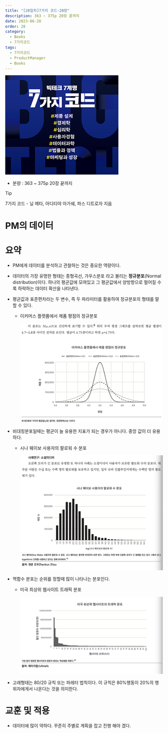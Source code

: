 ```yaml
---
title: "[28일차]7가지 코드-20장"
description: 363 ~ 375p 20장 끝까지
date: 2023-06-28
order: 28
category:
  - Books
  - 7가지코드
tags:
  - 7가지코드
  - ProductManager
  - Books
---
```

![표지](./7code_img/Untitled.png)
- 분량 : 363 ~ 375p 20장 끝까지

>[!tip]
>7가지 코드 - 닐 메타, 아디티야 아가쉐, 파스 디트로자 지음


# PM의 데이터

# 요약

- PM에게 데이터를 분석하고 관찰하는 것은 중요한 역량이다. 
- 데이터의 가장 유명한 형태는 종형곡선, 가우스분포 라고 불리는 **정규분포**(Normal distribution)이다. 하나의 평균값에 모여있고 그 평균값에서 양방향으로 멀어질 수 록 하락하는 데이터 확산을 나타낸다.
- 평균값과 표준편차라는 두 변수, 즉 두 파라미터를 활용하여 정규분포의 형태를 말할 수 있다.
    - 이커머스 플랫폼에서 제품 평점의 정규분포
        
        ![Untitled](./7code_img/image-28/Untitled.png)
        
- 비대칭분포일때는 평균이 늘 유용한 지표가 되는 경우가 아니다. 중앙 값이 더 유용하다.
    - 시나 웨이보 사용자의 팔로워 수 분포
        
        ![Untitled](./7code_img/image-28/Untitled%201.png)
        
- 멱함수 분포는 순위를 정할때 많이 나타나는 분포인다.
    - 미국 최상위 웹사이트 트래픽 분포
        
        ![Untitled](./7code_img/image-28/Untitled%202.png)
        
- 고래형태는 80/20 규칙 또는 파레터 법칙이다. 이 규칙은 80%행동이 20%의 행위자에게서 나온다는 것을 의미한다.

# 교훈 및 적용

- 데이터에 많이 약하다. 꾸준히 주별로 계획을 잡고 진행 해야 겠다.